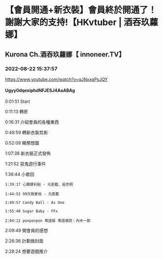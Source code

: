 # 【會員開通+新衣裝】會員終於開通了！謝謝大家的支持!【HKvtuber | 酒吞玖蘿娜】

## Kurona Ch.酒吞玖蘿娜【 innoneer.TV】

### 2022-08-22 15:37:57

https://www.youtube.com/watch?v=qJNxxgPsJQY

#### Ugyy0dqexiphdNFJESJ4AaABAg

0:01:51 Start

0:11:13 轉房

0:16:31 介紹會員的各種東西

0:48:59 轉新衣裝剪影

0:52:09 睇預想圖

1:07:38 新衣裝正式發佈

1:21:52 惡鬼遊行事件

1:36:44 小歌回

	1:39:17 心願便利貼 - 元若藍、吳忠明

	1:44:52 99次我愛他 - 元若藍

	1:49:57 Candy Ball - As One

	1:55:40 Sugar Baby - FFx

	2:04:12 ponponpon 粵語版 粵語填詞：內木一郎

2:09:49 開會員的感想

2:26:36 計劃做封面

2:28:24 想要遊戲推介

